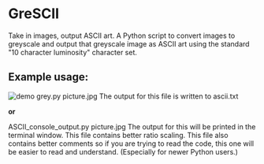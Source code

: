 # GreSCII
Take in images, output ASCII art.
A Python script to convert images to greyscale and output that greyscale image as ASCII art using the standard "10 character luminosity" character set.

## Example usage:
![demo](https://i.imgur.com/XnNnLEV.png)
grey.py picture.jpg
The output for this file is written to ascii.txt

**or**

ASCII_console_output.py picture.jpg
The output for this will be printed in the terminal window.
This file contains better ratio scaling.
This file also contains better comments so if you are trying to read the code, this one will be easier to read and understand. (Especially for newer Python users.)
